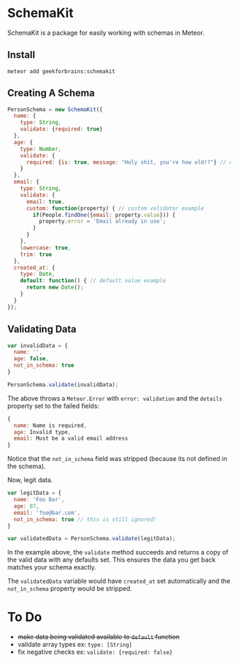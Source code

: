 SchemaKit
=========

SchemaKit is a package for easily working with schemas in Meteor.


Install
-------

```
meteor add geekforbrains:schemakit
```

Creating A Schema
-----------------

```javascript
PersonSchema = new SchemaKit({
  name: {
    type: String,
    validate: {required: true}
  },
  age: {
    type: Number,
    validate: {
      required: {is: true, message: "Holy shit, you're how old!?"} // custom message example
    }
  },
  email: {
    type: String,
    validate: {
      email: true,
      custom: function(property) { // custom validator example
        if(People.findOne({email: property.value})) {
          property.error = 'Email already in use';
        }
      }
    },
    lowercase: true,
    trim: true
  },
  created_at: {
    type: Date,
    default: function() { // default value example
      return new Date();
    }
  }
});
```

Validating Data
---------------

```javascript
var invalidData = {
  name: '',
  age: false,
  not_in_schema: true
}

PersonSchema.validate(invalidData);
```

The above throws a `Meteor.Error` with `error: validation` and the
`details` property set to the failed fields:

```javascript
{
  name: Name is required,
  age: Invalid type,
  email: Must be a valid email address
}
```

Notice that the `not_in_schema` field was stripped (because its not defined in the schema).

Now, legit data.

```javascript
var legitData = {
  name: 'Foo Bar',
  age: 87,
  email: 'foo@bar.com',
  not_in_schema: true // this is still ignored!
}

var validatedData = PersonSchema.validate(legitData);
```

In the example above, the `validate` method succeeds and returns a copy of the
valid data with any defaults set. This ensures the data you get back matches
your schema exactly.

The `validatedData` variable would have `created_at` set automatically and the
`not_in_schema` property would be stripped.


To Do
=====

- ~~make data being validated available to `default` function~~
- validate array types ex: `type: [String]`
- fix negative checks ex: `validate: {required: false}`
